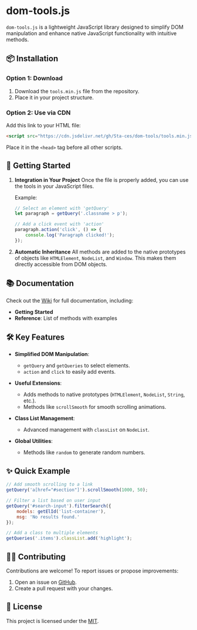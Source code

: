# dom-tools.js

`dom-tools.js` is a lightweight JavaScript library designed to simplify DOM manipulation and enhance native JavaScript functionality with intuitive methods.

## 📦 Installation

### Option 1: Download
1. Download the `tools.min.js` file from the repository.
2. Place it in your project structure.

### Option 2: Use via CDN
Add this link to your HTML file:
```html
<script src="https://cdn.jsdelivr.net/gh/Sta-ces/dom-tools/tools.min.js"></script>
```

Place it in the `<head>` tag before all other scripts.

## 🚀 Getting Started

1. **Integration in Your Project**
   Once the file is properly added, you can use the tools in your JavaScript files.

   Example:
   ```javascript
   // Select an element with 'getQuery'
   let paragraph = getQuery('.classname > p');

   // Add a click event with 'action'
   paragraph.action('click', () => {
       console.log('Paragraph clicked!');
   });
   ```

2. **Automatic Inheritance**
   All methods are added to the native prototypes of objects like `HTMLElement`, `NodeList`, and `Window`. This makes them directly accessible from DOM objects.

## 📚 Documentation

Check out the [Wiki](https://github.com/Sta-ces/dom-tools/wiki) for full documentation, including:
- **Getting Started**
- **Reference**: List of methods with examples

## 🛠️ Key Features

- **Simplified DOM Manipulation**:
  - `getQuery` and `getQueries` to select elements.
  - `action` and `click` to easily add events.

- **Useful Extensions**:
  - Adds methods to native prototypes (`HTMLElement`, `NodeList`, `String`, etc.).
  - Methods like `scrollSmooth` for smooth scrolling animations.

- **Class List Management**:
  - Advanced management with `classList` on `NodeList`.

- **Global Utilities**:
  - Methods like `random` to generate random numbers.

## ✨ Quick Example

```javascript
// Add smooth scrolling to a link
getQuery('a[href="#section"]').scrollSmooth(1000, 50);

// Filter a list based on user input
getQuery('#search-input').filterSearch({
    models: getElId('list-container'),
    msg: 'No results found.'
});

// Add a class to multiple elements
getQueries('.items').classList.add('highlight');
```

## 🧑‍💻 Contributing
Contributions are welcome! To report issues or propose improvements:
1. Open an issue on [GitHub](https://github.com/Sta-ces/dom-tools/issues).
2. Create a pull request with your changes.

## 📄 License
This project is licensed under the [MIT](LICENSE).
